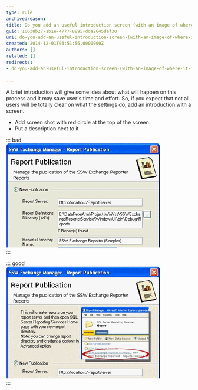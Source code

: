 ```yaml
---
type: rule
archivedreason: 
title: Do you add an useful introduction screen (with an image of where it is going) prior to settings?
guid: 10638b27-1b1e-4777-8895-dda2645daf30
uri: do-you-add-an-useful-introduction-screen-(with-an-image-of-where-it-is-going)-prior-to-settings
created: 2014-12-01T03:51:56.0000000Z
authors: []
related: []
redirects:
- do-you-add-an-useful-introduction-screen-(with-an-image-of-where-it-is-going)-prior-to-settings

---
```


A brief introduction will give some idea about what will happen on this  process and it may save user's time and effort. So, if you expect that  not all users will be totally clear on what the settings do, add an  introduction with a screen.

<!--endintro-->

* Add screen shot with red circle at the top of the screen
* Put a description next to it



::: bad  
![Figure: Bad Example - This screen has no product introduction... The user is thinking ‘What is this going to do?’](../../assets/IntroScreenBad.gif)  
:::


::: good  
![Figure: Good Example - This screen has product information before the settings... With a screen capture of where it ends up](../../assets/IntroScreenGood.gif)  
:::
